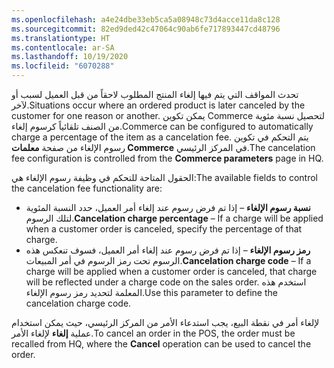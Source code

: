 ```yaml
---
ms.openlocfilehash: a4e24dbe33eb5ca5a08948c73d4acce11da8c128
ms.sourcegitcommit: 82ed9ded42c47064c90ab6fe717893447cd48796
ms.translationtype: HT
ms.contentlocale: ar-SA
ms.lasthandoff: 10/19/2020
ms.locfileid: "6070288"
---
```

<span data-ttu-id="8ae39-101">تحدث المواقف التي يتم فيها إلغاء المنتج المطلوب لاحقاً من قبل العميل لسبب أو لآخر.</span><span class="sxs-lookup"><span data-stu-id="8ae39-101">Situations occur where an ordered product is later canceled by the customer for one reason or another.</span></span> <span data-ttu-id="8ae39-102">يمكن تكوين Commerce لتحصيل نسبة مئوية من الصنف تلقائياً كرسوم إلغاء.</span><span class="sxs-lookup"><span data-stu-id="8ae39-102">Commerce can be configured to automatically charge a percentage of the item as a cancelation fee.</span></span> <span data-ttu-id="8ae39-103">يتم التحكم في تكوين رسوم الإلغاء من صفحة **معلمات Commerce** في المركز الرئيسي.</span><span class="sxs-lookup"><span data-stu-id="8ae39-103">The cancelation fee configuration is controlled from the **Commerce parameters** page in HQ.</span></span> 

<span data-ttu-id="8ae39-104">الحقول المتاحة للتحكم في وظيفة رسوم الإلغاء هي:</span><span class="sxs-lookup"><span data-stu-id="8ae39-104">The available fields to control the cancelation fee functionality are:</span></span>

- <span data-ttu-id="8ae39-105">**نسبة رسوم الإلغاء** – إذا تم فرض رسوم عند إلغاء أمر العميل، حدد النسبة المئوية لتلك الرسوم.</span><span class="sxs-lookup"><span data-stu-id="8ae39-105">**Cancelation charge percentage** – If a charge will be applied when a customer order is canceled, specify the percentage of that charge.</span></span>
- <span data-ttu-id="8ae39-106">**رمز رسوم الإلغاء** – إذا تم فرض رسوم عند إلغاء أمر العميل، فسوف تنعكس هذه الرسوم تحت رمز الرسوم في أمر المبيعات.</span><span class="sxs-lookup"><span data-stu-id="8ae39-106">**Cancelation charge code** – If a charge will be applied when a customer order is canceled, that charge will be reflected under a charge code on the sales order.</span></span> <span data-ttu-id="8ae39-107">استخدم هذه المعلمة لتحديد رمز رسوم الإلغاء.</span><span class="sxs-lookup"><span data-stu-id="8ae39-107">Use this parameter to define the cancelation charge code.</span></span>

<span data-ttu-id="8ae39-108">لإلغاء أمر في نقطة البيع، يجب استدعاء الأمر من المركز الرئيسي، حيث يمكن استخدام عملية **إلغاء** لإلغاء الأمر.</span><span class="sxs-lookup"><span data-stu-id="8ae39-108">To cancel an order in the POS, the order must be recalled from HQ, where the **Cancel** operation can be used to cancel the order.</span></span> 

